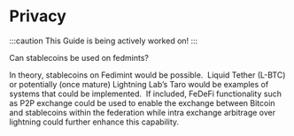 # Privacy

:::caution
This Guide is being actively worked on!
:::  

Can stablecoins be used on fedmints?

  

In theory, stablecoins on Fedimint would be possible.  Liquid Tether (L-BTC) or potentially (once mature) Lightning Lab’s Taro would be examples of systems that could be implemented.  If included, FeDeFi functionality such as P2P exchange could be used to enable the exchange between Bitcoin and stablecoins within the federation while intra exchange arbitrage over lightning could further enhance this capability.